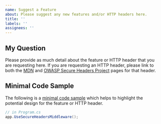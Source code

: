 ```yaml
---
name: Suggest a Feature
about: Please suggest any new features and/or HTTP headers here.
title: ''
labels: ''
assignees: ''
---
```


## My Question

Please provide as much detail about the feature or HTTP header that you are requesting here. If you are requesting an HTTP header, please link to both the [MDN](https://developer.mozilla.org/en-US/) and [OWASP Secure Headers Project](https://owasp.org/www-project-secure-headers/#div-headers) pages for that header.

## Minimal Code Sample

The following is a [minimal code sample](https://gaprogman.github.io/OwaspHeaders.Core/Minimal-Code-Sample/) which helps to highlight the potential design for the feature or HTTP header.

```cs
// in Program.cs
app.UseSecureHeadersMiddleware();
```
